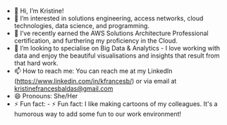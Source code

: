 - 👋 Hi, I’m Kristine! 
- 👀 I’m interested in solutions engineering, access networks, cloud technologies, data science, and programming.
- 🌱 I’ve recently earned the AWS Solutions Architecture Professional certification, and furthering my proficiency in the Cloud.
- 💞️ I’m looking to specialise on Big Data & Analytics - I love working with data and enjoy the beautiful visualisations and insights that result from that hard work.
- 📫 How to reach me: You can reach me at my LinkedIn (https://www.linkedin.com/in/kfrancesb/) or via email at kristinefrancesbaldas@gmail.com
- 😄 Pronouns: She/Her
- ⚡ Fun fact: - ⚡ Fun fact: I like making cartoons of my colleagues. It's a humorous way to add some fun to our work environment!

<!---
cloudbykristine/cloudbykristine is a ✨ special ✨ repository because its `README.md` (this file) appears on your GitHub profile.
You can click the Preview link to take a look at your changes.
--->
